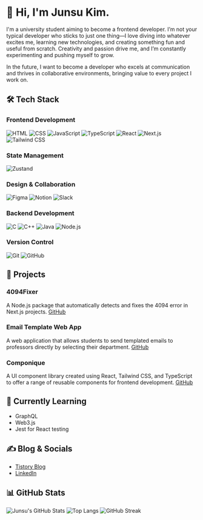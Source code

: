 # 👋 Hi, I'm Junsu Kim.
I'm a university student aiming to become a frontend developer. I’m not your typical developer who sticks to just one thing—I love diving into whatever excites me, learning new technologies, and creating something fun and useful from scratch. Creativity and passion drive me, and I’m constantly experimenting and pushing myself to grow.

In the future, I want to become a developer who excels at communication and thrives in collaborative environments, bringing value to every project I work on.

## 🛠 Tech Stack

### Frontend Development
![HTML](https://img.shields.io/badge/HTML-E34F26?style=for-the-badge&logo=html5&logoColor=white)
![CSS](https://img.shields.io/badge/CSS-1572B6?style=for-the-badge&logo=css3&logoColor=white)
![JavaScript](https://img.shields.io/badge/JavaScript-F7DF1E?style=for-the-badge&logo=javascript&logoColor=black)
![TypeScript](https://img.shields.io/badge/TypeScript-007ACC?style=for-the-badge&logo=typescript&logoColor=white)
![React](https://img.shields.io/badge/React-61DAFB?style=for-the-badge&logo=react&logoColor=black)
![Next.js](https://img.shields.io/badge/Next.js-000000?style=for-the-badge&logo=nextdotjs&logoColor=white)
![Tailwind CSS](https://img.shields.io/badge/Tailwind_CSS-38B2AC?style=for-the-badge&logo=tailwind-css&logoColor=white)

### State Management
![Zustand](https://img.shields.io/badge/Zustand-000000?style=for-the-badge&logo=zustand&logoColor=white)

### Design & Collaboration
![Figma](https://img.shields.io/badge/Figma-F24E1E?style=for-the-badge&logo=figma&logoColor=white)
![Notion](https://img.shields.io/badge/Notion-000000?style=for-the-badge&logo=notion&logoColor=white)
![Slack](https://img.shields.io/badge/Slack-4A154B?style=for-the-badge&logo=slack&logoColor=white)

### Backend Development
![C](https://img.shields.io/badge/C-A8B9CC?style=for-the-badge&logo=c&logoColor=white)
![C++](https://img.shields.io/badge/C++-00599C?style=for-the-badge&logo=cplusplus&logoColor=white)
![Java](https://img.shields.io/badge/Java-007396?style=for-the-badge&logo=java&logoColor=white)
![Node.js](https://img.shields.io/badge/Node.js-339933?style=for-the-badge&logo=nodedotjs&logoColor=white)

### Version Control
![Git](https://img.shields.io/badge/Git-F05032?style=for-the-badge&logo=git&logoColor=white)
![GitHub](https://img.shields.io/badge/GitHub-181717?style=for-the-badge&logo=github&logoColor=white)

## 🚀 Projects
### 4094Fixer
A Node.js package that automatically detects and fixes the 4094 error in Next.js projects. [GitHub](https://github.com/kimjusnu/4094Fixer)

### Email Template Web App
A web application that allows students to send templated emails to professors directly by selecting their department. [GitHub](https://github.com/kimjusnu/email-template-app)

### Componique
A UI component library created using React, Tailwind CSS, and TypeScript to offer a range of reusable components for frontend development. [GitHub](https://github.com/Poten14/Componique)

## 🌱 Currently Learning
- GraphQL
- Web3.js
- Jest for React testing

## ✍ Blog & Socials
- [Tistory Blog](https://dietisdie.tistory.com) 
- [LinkedIn](https://www.linkedin.com/in/kimjusnu)

## 📊 GitHub Stats
![Junsu's GitHub Stats](https://github-readme-stats.vercel.app/api?username=kimjusnu&show_icons=true&theme=radical)
![Top Langs](https://github-readme-stats.vercel.app/api/top-langs/?username=kimjusnu&layout=compact&theme=radical)
![GitHub Streak](https://github-readme-streak-stats.herokuapp.com/?user=kimjusnu&theme=radical)
